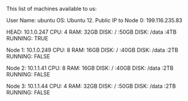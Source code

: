 This list of machines available to us:

User Name: ubuntu
OS: Ubuntu 12.
Public IP to Node 0: 199.116.235.83

HEAD: 10.1.0.247
CPU: 4
RAM: 32GB
DISK: / :50GB
DISK: /data :4TB
RUNNING: TRUE

Node 1: 10.1.0.249
CPU: 8
RAM: 16GB
DISK: / :40GB
DISK: /data :2TB
RUNNING: FALSE

Node 2: 10.1.1.41
CPU: 8
RAM: 16GB
DISK: / :40GB
DISK: /data :2TB
RUNNING: FALSE

Node 3: 10.1.1.44
CPU: 4
RAM: 32GB
DISK: / :50GB
DISK: /data :2TB
RUNNING: FALSE
